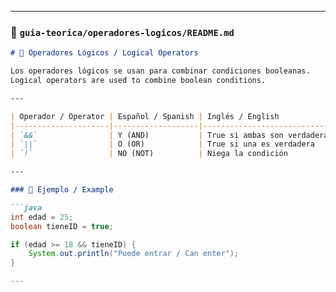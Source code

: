 
---

### 📄 `guia-teorica/operadores-logicos/README.md`

```markdown
# 🔁 Operadores Lógicos / Logical Operators

Los operadores lógicos se usan para combinar condiciones booleanas.  
Logical operators are used to combine boolean conditions.

---

| Operador / Operator | Español / Spanish | Inglés / English              | Ejemplo / Example     |
|---------------------|-------------------|-------------------------------|------------------------|
| `&&`                | Y (AND)           | True si ambas son verdaderas | `x > 0 && x < 10`      |
| `||`                | O (OR)            | True si una es verdadera     | `x < 0 || x > 10`      |
| `!`                 | NO (NOT)          | Niega la condición            | `!(x > 5)`             |

---

### 🧪 Ejemplo / Example

```java
int edad = 25;
boolean tieneID = true;

if (edad >= 18 && tieneID) {
    System.out.println("Puede entrar / Can enter");
}

---
